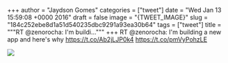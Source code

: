 
+++
author = "Jaydson Gomes"
categories = ["tweet"]
date = "Wed Jan 13 15:59:08 +0000 2016"
draft = false
image = "{TWEET_IMAGE}"
slug = "184c252ebe8d1a51d540235dbc9291a93ea30b64"
tags = ["tweet"]
title = """RT @zenorocha: I'm buildi..."""
+++
RT @zenorocha: I'm building a new app and here's why https://t.co/Ab2jLJP0k4 https://t.co/pmVyPohzLE

![](/images/tweet-media/687302869888950273-CYm8anCUQAA4c6T.png)